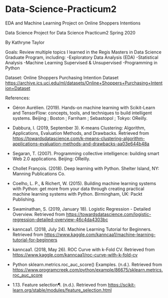 # Data-Science-Practicum2
EDA and Machine Learning Project on Online Shoppers Intentions

Data Science Project for Data Science Practicum2 
Spring 2020

By Kathryne Taylor


Goals: Review multiple topics I learned in the Regis Masters in Data Science Graduate Program, including:
  -Exploratory Data Analysis (EDA)
  -Statistical Analysis
  -Machine Learning Supervised & Unsupervised
  -Programming in Python
  
 Dataset:
 Online Shoppers Purchasing Intention Dataset
    https://archive.ics.uci.edu/ml/datasets/Online+Shoppers+Purchasing+Intention+Dataset
    
 References:
 - Géron Aurélien. (2019). Hands-on machine learning with Scikit-Learn and TensorFlow: concepts, tools, and techniques to build intelligent systems. Beijing ; Boston ; Farnham ; Sebastopol ; Tokyo: OReilly.

- Dabbura, I. (2019, September 3). K-means Clustering: Algorithm, Applications, Evaluation Methods, and Drawbacks. Retrieved from https://towardsdatascience.com/k-means-clustering-algorithm-applications-evaluation-methods-and-drawbacks-aa03e644b48a

- Segaran, T. (2007). Programming collective intelligence: building smart Web 2.0 applications. Beijing: OReilly.

- Chollet François. (2018). Deep learning with Python. Shelter Island, NY: Manning Publications Co.

- Coelho, L. P., & Richert, W. (2015). Building machine learning systems with Python: get more from your data through creating practical machine learning systems with Python. Birmingham, UK: Packt Publishing.

- Swaminathan, S. (2019, January 18). Logistic Regression - Detailed Overview. Retrieved from https://towardsdatascience.com/logistic-regression-detailed-overview-46c4da4303bc

- kanncaa1. (2018, July 24). Machine Learning Tutorial for Beginners. Retrieved from https://www.kaggle.com/kanncaa1/machine-learning-tutorial-for-beginners

- kanncaa1. (2018, May 26). ROC Curve with k-Fold CV. Retrieved from https://www.kaggle.com/kanncaa1/roc-curve-with-k-fold-cv

- Python sklearn.metrics.roc_auc_score() Examples. (n.d.). Retrieved from https://www.programcreek.com/python/example/86675/sklearn.metrics.roc_auc_score

- 1.13. Feature selection¶. (n.d.). Retrieved from https://scikit-learn.org/stable/modules/feature_selection.html


